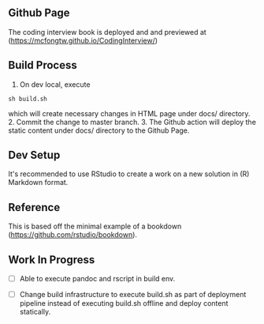 ## Github Page

The coding interview book is deployed and and previewed at (https://mcfongtw.github.io/CodingInterview/)

## Build Process

1. On dev local, execute
```
sh build.sh
```
which will create necessary changes in HTML page under docs/ directory. 
2. Commit the change to master branch. 
3. The Github action will deploy the static content under docs/ directory to the Github Page. 

## Dev Setup
It's recommended to use RStudio to create a work on a new solution in (R) Markdown format. 

## Reference
This is based off the minimal example of a bookdown (https://github.com/rstudio/bookdown). 

## Work In Progress

- [ ] Able to execute pandoc and rscript in build env.
- [ ] Change build infrastructure to execute build.sh as part of deployment pipeline instead of executing build.sh offline and deploy content statically. 

